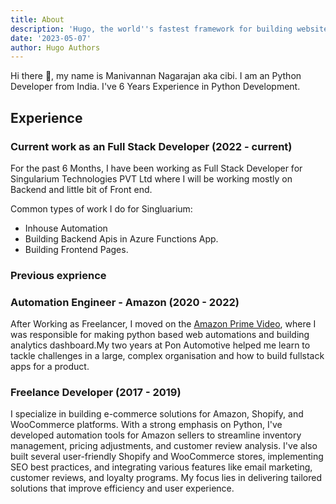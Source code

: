 ```yaml
---
title: About
description: 'Hugo, the world''s fastest framework for building websites'
date: '2023-05-07'
author: Hugo Authors
---
```


Hi there 👋, my name is Manivannan Nagarajan aka cibi. I am an Python Developer from India. I've 6 Years Experience in Python Development.

Experience
----------

### Current work as an Full Stack Developer (2022 - current)

For the past 6 Months, I have been working as Full Stack Developer for Singularium Technologies PVT Ltd where I will be working mostly on Backend and little bit of Front end.

Common types of work I do for Singluarium:

- Inhouse Automation
- Building Backend Apis in Azure Functions App.
- Building Frontend Pages.

### Previous exprience

### Automation Engineer - Amazon (2020 - 2022)

After Working as Freelancer, I moved on the [Amazon Prime Video](https://primevideo.com/), where I was responsible for making python based web automations and building analytics dashboard.My two years at Pon Automotive helped me learn to tackle challenges in a large, complex organisation and how to build fullstack apps for a product.
### Freelance Developer (2017 - 2019)
I specialize in building e-commerce solutions for Amazon, Shopify, and WooCommerce platforms. With a strong emphasis on Python, I've developed automation tools for Amazon sellers to streamline inventory management, pricing adjustments, and customer review analysis. I've also built several user-friendly Shopify and WooCommerce stores, implementing SEO best practices, and integrating various features like email marketing, customer reviews, and loyalty programs. My focus lies in delivering tailored solutions that improve efficiency and user experience.